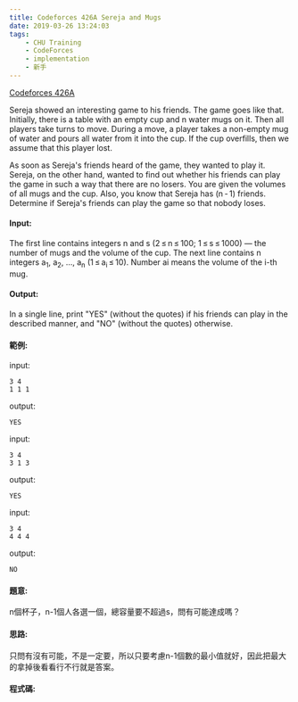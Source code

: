 ```yaml
---
title: Codeforces 426A Sereja and Mugs
date: 2019-03-26 13:24:03
tags:
    - CHU Training
    - CodeForces
    - implementation
    - 新手 
---
```

[Codeforces 426A](https://codeforces.com/problemset/problem/426/A)
<!-- more -->
Sereja showed an interesting game to his friends. The game goes like that. Initially, there is a table with an empty cup and n water mugs on it. Then all players take turns to move. During a move, a player takes a non-empty mug of water and pours all water from it into the cup. If the cup overfills, then we assume that this player lost.

As soon as Sereja's friends heard of the game, they wanted to play it. Sereja, on the other hand, wanted to find out whether his friends can play the game in such a way that there are no losers. You are given the volumes of all mugs and the cup. Also, you know that Sereja has (n - 1) friends. Determine if Sereja's friends can play the game so that nobody loses. 

#### Input:
The first line contains integers n and s (2 ≤ n ≤ 100; 1 ≤ s ≤ 1000) — the number of mugs and the volume of the cup. The next line contains n integers a<sub>1</sub>, a<sub>2</sub>, ..., a<sub>n</sub> (1 ≤ a<sub>i</sub> ≤ 10). Number ai means the volume of the i-th mug.

#### Output:
In a single line, print "YES" (without the quotes) if his friends can play in the described manner, and "NO" (without the quotes) otherwise.

#### 範例:

input:
```
3 4
1 1 1
```
output:
```
YES
```
input:
```
3 4
3 1 3
```
output:
```
YES
```
input:
```
3 4
4 4 4
```
output:
```
NO
```

#### 題意:
n個杯子，n-1個人各選一個，總容量要不超過s，問有可能達成嗎？

#### 思路:
只問有沒有可能，不是一定要，所以只要考慮n-1個數的最小值就好，因此把最大的拿掉後看看行不行就是答案。

#### 程式碼:
<script src="https://gist.github.com/Daviswww/0df5bb1e098e637055883d57254a1812.js"></script>

